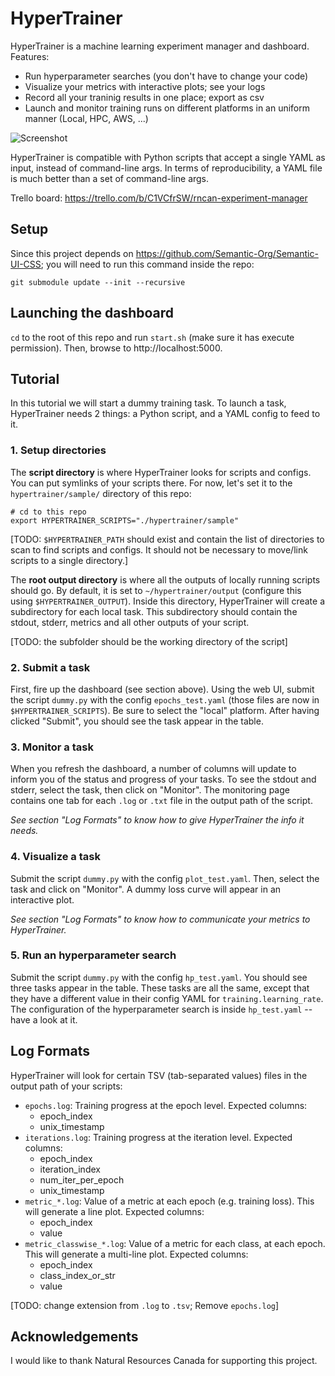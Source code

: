 # HyperTrainer

HyperTrainer is a machine learning experiment manager and dashboard. Features:

* Run hyperparameter searches (you don't have to change your code)
* Visualize your metrics with interactive plots; see your logs
* Record all your traninig results in one place; export as csv
* Launch and monitor training runs on different platforms in an uniform manner (Local, HPC, AWS, ...)

![Screenshot](https://raw.githubusercontent.com/lemairecarl/hypertrainer/master/hypertrainer.png)

HyperTrainer is compatible with Python scripts that accept a single YAML as input, instead of command-line args. In terms of reproducibility, a YAML file is much better than a set of command-line args.

Trello board:
https://trello.com/b/C1VCfrSW/rncan-experiment-manager

## Setup

Since this project depends on https://github.com/Semantic-Org/Semantic-UI-CSS; you will need to run this command inside the repo:

```
git submodule update --init --recursive
```

## Launching the dashboard

`cd` to the root of this repo and run `start.sh` (make sure it has execute permission). Then, browse to http://localhost:5000.

## Tutorial

In this tutorial we will start a dummy training task. To launch a task, HyperTrainer needs 2 things: a Python script, and a YAML config to feed to it.

### 1. Setup directories

The **script directory** is where HyperTrainer looks for scripts and configs. You can put symlinks of your scripts there. For now, let's set it to the `hypertrainer/sample/` directory of this repo:

```
# cd to this repo
export HYPERTRAINER_SCRIPTS="./hypertrainer/sample"
```

[TODO: `$HYPERTRAINER_PATH` should exist and contain the list of directories to scan to find scripts and configs. It should not be necessary to move/link scripts to a single directory.]

The **root output directory** is where all the outputs of locally running scripts should go. By default, it is set to `~/hypertrainer/output` (configure this using `$HYPERTRAINER_OUTPUT`). Inside this directory, HyperTrainer will create a subdirectory for each local task. This subdirectory should contain the stdout, stderr, metrics and all other outputs of your script.

[TODO: the subfolder should be the working directory of the script]

### 2. Submit a task

First, fire up the dashboard (see section above). Using the web UI, submit the script `dummy.py` with the config `epochs_test.yaml` (those files are now in `$HYPERTRAINER_SCRIPTS`). Be sure to select the "local" platform. After having clicked "Submit", you should see the task appear in the table.

### 3. Monitor a task

When you refresh the dashboard, a number of columns will update to inform you of the status and progress of your tasks. To see the stdout and stderr, select the task, then click on "Monitor". The monitoring page contains one tab for each `.log` or `.txt` file in the output path of the script.

_See section "Log Formats" to know how to give HyperTrainer the info it needs._

### 4. Visualize a task

Submit the script `dummy.py` with the config `plot_test.yaml`. Then, select the task and click on "Monitor". A dummy loss curve will appear in an interactive plot.

_See section "Log Formats" to know how to communicate your metrics to HyperTrainer._

### 5. Run an hyperparameter search

Submit the script `dummy.py` with the config `hp_test.yaml`. You should see three tasks appear in the table. These tasks are all the same, except that they have a different value in their config YAML for `training.learning_rate`. The configuration of the hyperparameter search is inside `hp_test.yaml` -- have a look at it.

## Log Formats

HyperTrainer will look for certain TSV (tab-separated values) files in the output path of your scripts:

* `epochs.log`: Training progress at the epoch level. Expected columns:
    * epoch_index
    * unix_timestamp
* `iterations.log`: Training progress at the iteration level. Expected columns:
    * epoch_index
    * iteration_index
    * num_iter_per_epoch
    * unix_timestamp
* `metric_*.log`: Value of a metric at each epoch (e.g. training loss). This will generate a line plot. Expected columns:
    * epoch_index
    * value
* `metric_classwise_*.log`: Value of a metric for each class, at each epoch. This will generate a multi-line plot. Expected columns:
    * epoch_index
    * class_index_or_str
    * value

[TODO: change extension from `.log` to `.tsv`; Remove `epochs.log`]

## Acknowledgements

I would like to thank Natural Resources Canada for supporting this project.